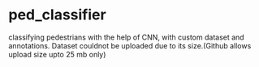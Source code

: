 # ped_classifier
classifying pedestrians with the help of CNN, with custom dataset and annotations.
Dataset couldnot be uploaded due to its size.(Github allows upload size upto 25 mb only)
